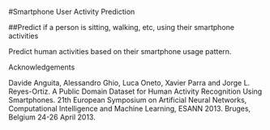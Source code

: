 #Smartphone User Activity Prediction

##Predict if a person is sitting, walking, etc, using their smartphone activities

Predict human activities based on their smartphone usage pattern.

Acknowledgements

Davide Anguita, Alessandro Ghio, Luca Oneto, Xavier Parra and Jorge L. Reyes-Ortiz. A Public Domain Dataset for Human Activity Recognition Using Smartphones. 21th European Symposium on Artificial Neural Networks, Computational Intelligence and Machine Learning, ESANN 2013. Bruges, Belgium 24-26 April 2013.